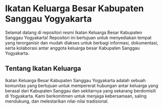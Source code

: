 # Ikatan Keluarga Besar Kabupaten Sanggau Yogyakarta

Selamat datang di repositori resmi Ikatan Keluarga Besar Kabupaten Sanggau Yogyakarta! Repositori ini bertujuan untuk menyediakan tempat yang terorganisir dan mudah diakses untuk berbagi informasi, dokumentasi, serta kolaborasi antar anggota keluarga besar Kabupaten Sanggau Yogyakarta.

## Tentang Ikatan Keluarga

Ikatan Keluarga Besar Kabupaten Sanggau Yogyakarta adalah sebuah komunitas yang bertujuan untuk mempererat hubungan antar keluarga yang berasal dari Kabupaten Sanggau dan sekitarnya yang sekarang berdomisili di Yogyakarta. Kami berkomitmen untuk menjaga kebersamaan, saling mendukung, dan melestarikan nilai-nilai tradisional.
